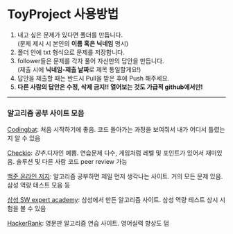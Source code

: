 # ToyProject 사용방법

1. 내고 싶은 문제가 있다면 폴더를 만듭니다.  
  (문제 제시 시 본인의 **이름 혹은 닉네임** 명시)
2. 폴더 안에 txt 형식으로 문제를 저장합니다.
3. follower들은 문제를 각자 풀어 자신만의 답안을 만듭니다.  
  (제출 시에 **닉네임-제출 날짜**로 제목 통일할게요!)
4. 답안을 제출할 때는 반드시 Pull을 받은 후에 Push 해주세요.
5. **다른 사람의 답안은 수정, 삭제 금지!! 열어보는 것도 가급적 github에서만!**
----

### 알고리즘 공부 사이트 모음

[Codingbat](https://codingbat.com/python): 처음 시작하기에 좋음. 코드 돌아가는 과정을 보여줘서 내가 어디서 틀렸는지 알 수 있음

[Checkio](https://checkio.org/): *강추*.디자인 예쁨. 연습문제 다수, 게임처럼 레벨 및 포인트가 있어서 재미있음. 솔루션 및 다른 사람 코드 peer review 가능

[백준 온라인 저지](https://www.acmicpc.net/): 알고리즘 공부하면 제일 먼저 생각나는 사이트. 거의 모든 문제 있음. 삼성 역량 테스트 모음 등

[삼성 SW expert academy](https://swexpertacademy.com/main/main.do): 삼성에서 만든 알고리즘 사이트. 삼성 역량 테스트 상시 시험을 볼 수 있음

[HackerRank](https://www.hackerrank.com/dashboard): 영문판 알고리즘 연습 사이트. 영어실력 향상도 덤
